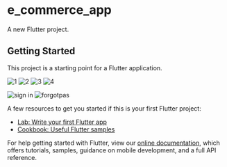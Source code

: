 # e_commerce_app

A new Flutter project.

## Getting Started

This project is a starting point for a Flutter application.

![1](https://user-images.githubusercontent.com/88866544/158722370-5d97e590-52ea-4ef6-b2ce-56463c5d1d21.PNG)
![2](https://user-images.githubusercontent.com/88866544/158722394-54850024-a052-47dd-a474-36f348093edf.PNG)
![3](https://user-images.githubusercontent.com/88866544/158722401-6c1563ee-7c32-4c9f-8e77-fdaedcb523b2.PNG)
![4](https://user-images.githubusercontent.com/88866544/158722413-ca531a58-24ec-4652-819e-8f736e3db86d.PNG)

![sign in](https://user-images.githubusercontent.com/88866544/158722417-e8d81f76-68e8-4bb3-bac7-b9e443b3844d.PNG)
![forgotpas](https://user-images.githubusercontent.com/88866544/158722431-fbc8d26e-c310-46bb-8167-d0577781a6f4.PNG)


A few resources to get you started if this is your first Flutter project:

- [Lab: Write your first Flutter app](https://flutter.dev/docs/get-started/codelab)
- [Cookbook: Useful Flutter samples](https://flutter.dev/docs/cookbook)

For help getting started with Flutter, view our
[online documentation](https://flutter.dev/docs), which offers tutorials,
samples, guidance on mobile development, and a full API reference.
